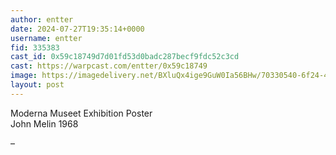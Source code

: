 ```yaml
---
author: entter
date: 2024-07-27T19:35:14+0000
username: entter
fid: 335383
cast_id: 0x59c18749d7d01fd53d0badc287becf9fdc52c3cd
cast: https://warpcast.com/entter/0x59c18749
image: https://imagedelivery.net/BXluQx4ige9GuW0Ia56BHw/70330540-6f24-4756-a1ac-5e6345880e00/original
layout: post
---
```

Moderna Museet Exhibition Poster  
John Melin 1968  
  
–  

<img src='https://imagedelivery.net/BXluQx4ige9GuW0Ia56BHw/70330540-6f24-4756-a1ac-5e6345880e00/original' alt='' referrerpolicy='no-referrer'/>